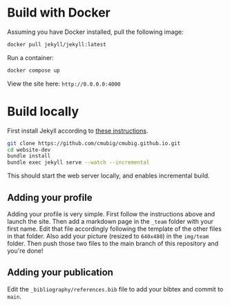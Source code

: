 # Build with Docker

Assuming you have Docker installed, pull the following image:

```bash
docker pull jekyll/jekyll:latest
```

Run a container:

```bash
docker compose up
```

View the site here: `http://0.0.0.0:4000`

# Build locally

First install Jekyll according to [these instructions](https://jekyllrb.com/docs/installation/).

```bash
git clone https://github.com/cmubig/cmubig.github.io.git
cd website-dev
bundle install
bundle exec jekyll serve --watch --incremental
```

This should start the web server locally, and enables incremental build.

## Adding your profile

Adding your profile is very simple. First follow the instructions above and
launch the site. Then add a markdown page in the `_team` folder with your
first name. Edit that file accordingly following the template of the other
files in that folder. Also add your picture (resized to `640x480`) in
the `img/team` folder. Then push those two files to the main branch
of this repository and you're done!

## Adding your publication

Edit the `_bibliography/references.bib` file to add your bibtex and commit to `main`.
